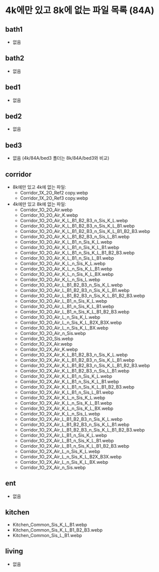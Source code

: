 # 4k에만 있고 8k에 없는 파일 목록 (84A)

## bath1

- 없음

## bath2

- 없음

## bed1

- 없음

## bed2

- 없음

## bed3

- 없음 (4k/84A/bed3 폴더는 8k/84A/bed3와 비교)

## corridor

- 8k에만 있고 4k에 없는 파일:
  - Corridor_1X_2O_Ref2 copy.webp
  - Corridor_1X_2O_Ref3 copy.webp
- 4k에만 있고 8k에 없는 파일:
  - Corridor_1O_2O_Air.webp
  - Corridor_1O_2O_Air_K.webp
  - Corridor_1O_2O_Air_K_L_B1_B2_B3_n_Sis_K_L.webp
  - Corridor_1O_2O_Air_K_L_B1_B2_B3_n_Sis_K_L_B1.webp
  - Corridor_1O_2O_Air_K_L_B1_B2_B3_n_Sis_K_L_B1_B2_B3.webp
  - Corridor_1O_2O_Air_K_L_B1_B2_B3_n_Sis_L_B1.webp
  - Corridor_1O_2O_Air_K_L_B1_n_Sis_K_L.webp
  - Corridor_1O_2O_Air_K_L_B1_n_Sis_K_L_B1.webp
  - Corridor_1O_2O_Air_K_L_B1_n_Sis_K_L_B1_B2_B3.webp
  - Corridor_1O_2O_Air_K_L_B1_n_Sis_L_B1.webp
  - Corridor_1O_2O_Air_K_L_n_Sis_K_L.webp
  - Corridor_1O_2O_Air_K_L_n_Sis_K_L_B1.webp
  - Corridor_1O_2O_Air_K_L_n_Sis_K_L_BX.webp
  - Corridor_1O_2O_Air_K_L_n_Sis_L.webp
  - Corridor_1O_2O_Air_L_B1_B2_B3_n_Sis_K_L.webp
  - Corridor_1O_2O_Air_L_B1_B2_B3_n_Sis_K_L_B1.webp
  - Corridor_1O_2O_Air_L_B1_B2_B3_n_Sis_K_L_B1_B2_B3.webp
  - Corridor_1O_2O_Air_L_B1_n_Sis_K_L.webp
  - Corridor_1O_2O_Air_L_B1_n_Sis_K_L_B1.webp
  - Corridor_1O_2O_Air_L_B1_n_Sis_K_L_B1_B2_B3.webp
  - Corridor_1O_2O_Air_L_n_Sis_K_L.webp
  - Corridor_1O_2O_Air_L_n_Sis_K_L_B2X_B3X.webp
  - Corridor_1O_2O_Air_L_n_Sis_K_L_BX.webp
  - Corridor_1O_2O_Air_n_Sis.webp
  - Corridor_1O_2O_Sis.webp
  - Corridor_1O_2X_Air.webp
  - Corridor_1O_2X_Air_K.webp
  - Corridor_1O_2X_Air_K_L_B1_B2_B3_n_Sis_K_L.webp
  - Corridor_1O_2X_Air_K_L_B1_B2_B3_n_Sis_K_L_B1.webp
  - Corridor_1O_2X_Air_K_L_B1_B2_B3_n_Sis_K_L_B1_B2_B3.webp
  - Corridor_1O_2X_Air_K_L_B1_B2_B3_n_Sis_L_B1.webp
  - Corridor_1O_2X_Air_K_L_B1_n_Sis_K_L.webp
  - Corridor_1O_2X_Air_K_L_B1_n_Sis_K_L_B1.webp
  - Corridor_1O_2X_Air_K_L_B1_n_Sis_K_L_B1_B2_B3.webp
  - Corridor_1O_2X_Air_K_L_B1_n_Sis_L_B1.webp
  - Corridor_1O_2X_Air_K_L_n_Sis_K_L.webp
  - Corridor_1O_2X_Air_K_L_n_Sis_K_L_B1.webp
  - Corridor_1O_2X_Air_K_L_n_Sis_K_L_BX.webp
  - Corridor_1O_2X_Air_K_L_n_Sis_L.webp
  - Corridor_1O_2X_Air_L_B1_B2_B3_n_Sis_K_L.webp
  - Corridor_1O_2X_Air_L_B1_B2_B3_n_Sis_K_L_B1.webp
  - Corridor_1O_2X_Air_L_B1_B2_B3_n_Sis_K_L_B1_B2_B3.webp
  - Corridor_1O_2X_Air_L_B1_n_Sis_K_L.webp
  - Corridor_1O_2X_Air_L_B1_n_Sis_K_L_B1.webp
  - Corridor_1O_2X_Air_L_B1_n_Sis_K_L_B1_B2_B3.webp
  - Corridor_1O_2X_Air_L_n_Sis_K_L.webp
  - Corridor_1O_2X_Air_L_n_Sis_K_L_B2X_B3X.webp
  - Corridor_1O_2X_Air_L_n_Sis_K_L_BX.webp
  - Corridor_1O_2X_Air_n_Sis.webp

## ent

- 없음

## kitchen

- Kitchen_Common_Sis_K_L_B1.webp
- Kitchen_Common_Sis_K_L_B1_B2_B3.webp
- Kitchen_Common_Sis_L_B1.webp

## living

- 없음
